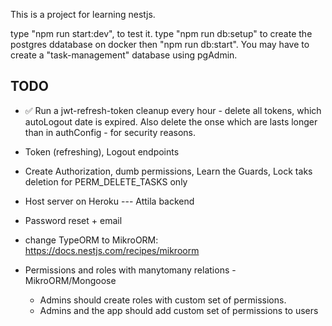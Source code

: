 This is a project for learning nestjs.


type "npm run start:dev", to test it.
type "npm run db:setup" to create the postgres ddatabase on docker then "npm run db:start".
You may have to create a "task-management" database using pgAdmin.


## TODO ##
* ✅ Run a jwt-refresh-token cleanup every hour - delete all tokens, which autoLogout date is expired. Also delete the onse which are lasts longer than in authConfig - for security reasons. 
* Token (refreshing), Logout endpoints
* Create Authorization, dumb permissions, Learn the Guards, Lock taks deletion for PERM_DELETE_TASKS only
* Host server on Heroku 
--- Attila backend 


* Password reset + email

* change TypeORM to MikroORM: https://docs.nestjs.com/recipes/mikroorm
* Permissions and roles with manytomany relations - MikroORM/Mongoose
  - Admins should create roles with custom set of permissions.
  - Admins and the app should add custom set of permissions to users